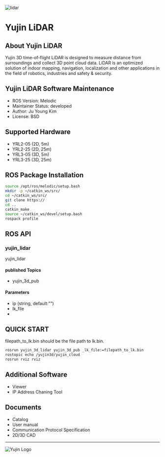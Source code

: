![lidar](https://upload.wikimedia.org/wikipedia/commons/2/22/Yujin_lidar.jpg "Yujin Lidar")
# Yujin LiDAR

## About Yujin LiDAR

Yujin 3D time-of-flight LiDAR is designed to measure distance from surroundings and collect 3D point cloud data. LiDAR is an optimized solution of indoor mapping, navigation, localization and other applications in the field of robotics, industries and safety & security.
## Yujin LiDAR Software Maintenance

- ROS Version: Melodic
- Maintainer Status: developed
- Author: Ju Young Kim
- License: BSD

## Supported Hardware
- YRL2-05 (2D, 5m)
- YRL2-25 (2D, 25m)
- YRL3-05 (3D, 5m)
- YRL3-25 (3D, 25m)

## ROS Package Installation
```bash
source /opt/ros/melodic/setup.bash
mkdir -p ~/catkin_ws/src/
cd ~/catkin_ws/src/
git clone https://
cd ..
catkin_make
source ~/catkin_ws/devel/setup.bash
rospack profile
```
## ROS API
### yujin_lidar
yujin_lidar
#### published Topics
- yujin_3d_pub
#### Parameters
- ip (string, default:"")
- lk_file
-

## QUICK START
filepath_to_lk.bin should be the file path to lk.bin.
```bash
rosrun yujin_3d_lidar yujin_3d_pub _lk_file:=filepath_to_lk.bin
rostopic echo /yujin3d/yujin_cloud
rosrun rviz rviz
```
## Additional Software
- Viewer
- IP Address Chaning Tool
## Documents
- Catalog
- User manual
- Communication Protocol Specification
- 2D/3D CAD

------------------------------------------------------------------------
![Yujin Logo](https://upload.wikimedia.org/wikipedia/commons/0/0f/Yujinrobot_logo.png "Yujin Logo")
